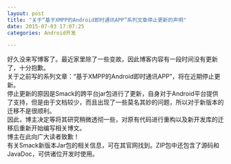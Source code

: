 ```yaml
---
layout: post
title: "关于“基于XMPP的Android即时通讯APP”系列文章停止更新的声明"
date: 2015-07-03 17:07:25
categories: Android开发

---
```

好久没来写博客了。最近家里除了一些变故，因此博客内容有一段时间没有更新了，十分抱歉。   
关于之前写的系列文章：“基于XMPP的Android即时通讯APP”，将在近期停止更新。  
停止更新的原因是Smack的跨平台jar包进行了更新，自身对于Android平台提供了支持，但是由于文档较少，而且出现了一些莫名其妙的问题，所以对于新版本的迁移不是很顺利。   
因此，博主决定等将其研究稍微透彻一些，对原有代码进行重构以及新开发库的迁移后重新开始编写相关博文。   
博主在此向广大读者致歉！  
有关Smack新版本Jar包的相关信息，可在其官网找到。ZIP包中还包含了源码和JavaDoc，可供诸位开发时使用。